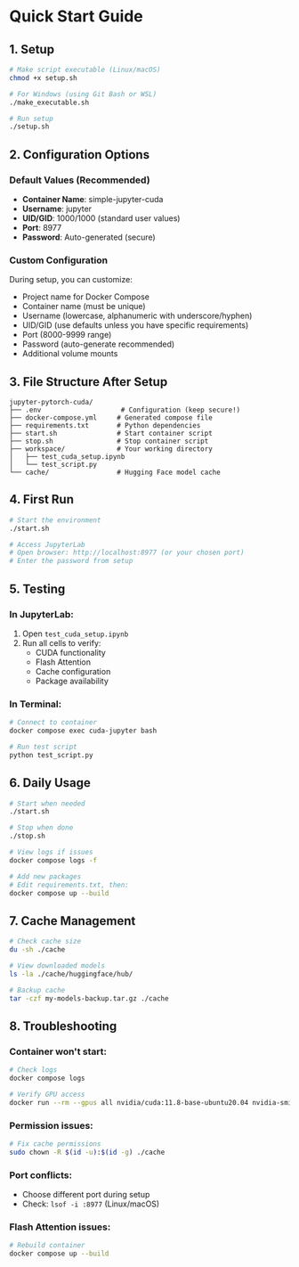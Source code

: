 # Quick Start Guide

## 1. Setup
```bash
# Make script executable (Linux/macOS)
chmod +x setup.sh

# For Windows (using Git Bash or WSL)
./make_executable.sh

# Run setup
./setup.sh
```

## 2. Configuration Options

### Default Values (Recommended)
- **Container Name**: simple-jupyter-cuda
- **Username**: jupyter
- **UID/GID**: 1000/1000 (standard user values)
- **Port**: 8977
- **Password**: Auto-generated (secure)

### Custom Configuration
During setup, you can customize:
- Project name for Docker Compose
- Container name (must be unique)
- Username (lowercase, alphanumeric with underscore/hyphen)
- UID/GID (use defaults unless you have specific requirements)
- Port (8000-9999 range)
- Password (auto-generate recommended)
- Additional volume mounts

## 3. File Structure After Setup

```
jupyter-pytorch-cuda/
├── .env                    # Configuration (keep secure!)
├── docker-compose.yml     # Generated compose file
├── requirements.txt       # Python dependencies
├── start.sh               # Start container script
├── stop.sh                # Stop container script
├── workspace/             # Your working directory
│   ├── test_cuda_setup.ipynb
│   └── test_script.py
└── cache/                 # Hugging Face model cache
```

## 4. First Run

```bash
# Start the environment
./start.sh

# Access JupyterLab
# Open browser: http://localhost:8977 (or your chosen port)
# Enter the password from setup
```

## 5. Testing

### In JupyterLab:
1. Open `test_cuda_setup.ipynb`
2. Run all cells to verify:
   - CUDA functionality
   - Flash Attention
   - Cache configuration
   - Package availability

### In Terminal:
```bash
# Connect to container
docker compose exec cuda-jupyter bash

# Run test script
python test_script.py
```

## 6. Daily Usage

```bash
# Start when needed
./start.sh

# Stop when done
./stop.sh

# View logs if issues
docker compose logs -f

# Add new packages
# Edit requirements.txt, then:
docker compose up --build
```

## 7. Cache Management

```bash
# Check cache size
du -sh ./cache

# View downloaded models
ls -la ./cache/huggingface/hub/

# Backup cache
tar -czf my-models-backup.tar.gz ./cache
```

## 8. Troubleshooting

### Container won't start:
```bash
# Check logs
docker compose logs

# Verify GPU access
docker run --rm --gpus all nvidia/cuda:11.8-base-ubuntu20.04 nvidia-smi
```

### Permission issues:
```bash
# Fix cache permissions
sudo chown -R $(id -u):$(id -g) ./cache
```

### Port conflicts:
- Choose different port during setup
- Check: `lsof -i :8977` (Linux/macOS)

### Flash Attention issues:
```bash
# Rebuild container
docker compose up --build
```
